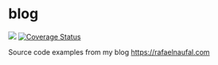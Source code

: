 # blog

![](https://github.com/rnaufal/blog/workflows/Java%20CI/badge.svg)
[![Coverage Status](https://coveralls.io/repos/github/rnaufal/blog/badge.svg?branch=bf154eeb57f54eedb16c3aaac7eaca3ca8fdc800)](https://coveralls.io/github/rnaufal/blog?branch=bf154eeb57f54eedb16c3aaac7eaca3ca8fdc800)

Source code examples from my blog https://rafaelnaufal.com

